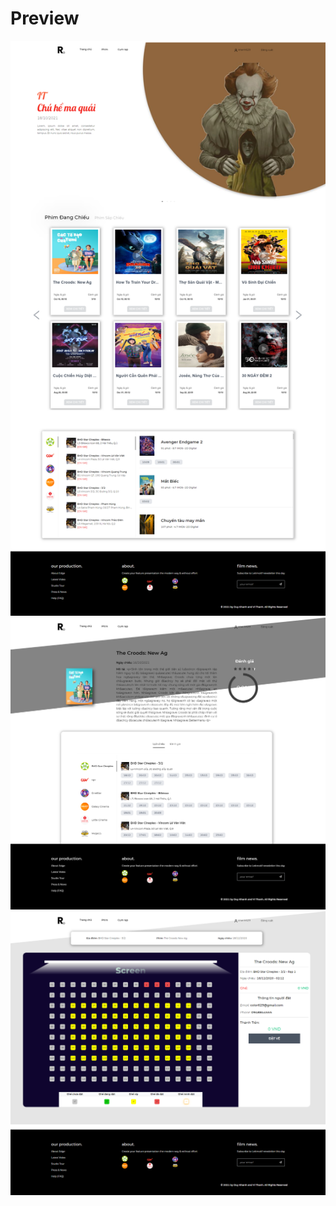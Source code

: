 # Preview
<img src="./public/img/homepage.png" />
<img src="./public/img/detail.png" />
<img src="./public/img/checkout.png" />




